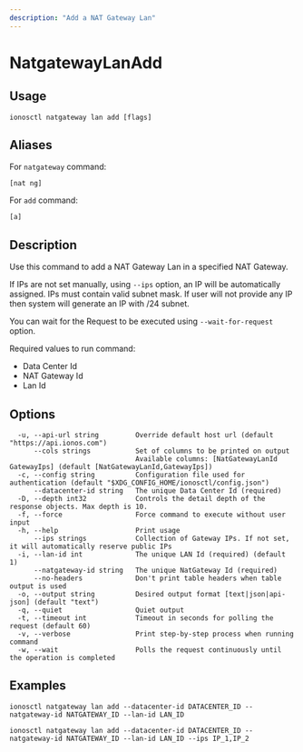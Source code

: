 ```yaml
---
description: "Add a NAT Gateway Lan"
---
```


# NatgatewayLanAdd

## Usage

```text
ionosctl natgateway lan add [flags]
```

## Aliases

For `natgateway` command:

```text
[nat ng]
```

For `add` command:

```text
[a]
```

## Description

Use this command to add a NAT Gateway Lan in a specified NAT Gateway.

If IPs are not set manually, using `--ips` option, an IP will be automatically assigned. IPs must contain valid subnet mask. If user will not provide any IP then system will generate an IP with /24 subnet.

You can wait for the Request to be executed using `--wait-for-request` option.

Required values to run command:

* Data Center Id
* NAT Gateway Id
* Lan Id

## Options

```text
  -u, --api-url string         Override default host url (default "https://api.ionos.com")
      --cols strings           Set of columns to be printed on output 
                               Available columns: [NatGatewayLanId GatewayIps] (default [NatGatewayLanId,GatewayIps])
  -c, --config string          Configuration file used for authentication (default "$XDG_CONFIG_HOME/ionosctl/config.json")
      --datacenter-id string   The unique Data Center Id (required)
  -D, --depth int32            Controls the detail depth of the response objects. Max depth is 10.
  -f, --force                  Force command to execute without user input
  -h, --help                   Print usage
      --ips strings            Collection of Gateway IPs. If not set, it will automatically reserve public IPs
  -i, --lan-id int             The unique LAN Id (required) (default 1)
      --natgateway-id string   The unique NatGateway Id (required)
      --no-headers             Don't print table headers when table output is used
  -o, --output string          Desired output format [text|json|api-json] (default "text")
  -q, --quiet                  Quiet output
  -t, --timeout int            Timeout in seconds for polling the request (default 60)
  -v, --verbose                Print step-by-step process when running command
  -w, --wait                   Polls the request continuously until the operation is completed
```

## Examples

```text
ionosctl natgateway lan add --datacenter-id DATACENTER_ID --natgateway-id NATGATEWAY_ID --lan-id LAN_ID

ionosctl natgateway lan add --datacenter-id DATACENTER_ID --natgateway-id NATGATEWAY_ID --lan-id LAN_ID --ips IP_1,IP_2
```

